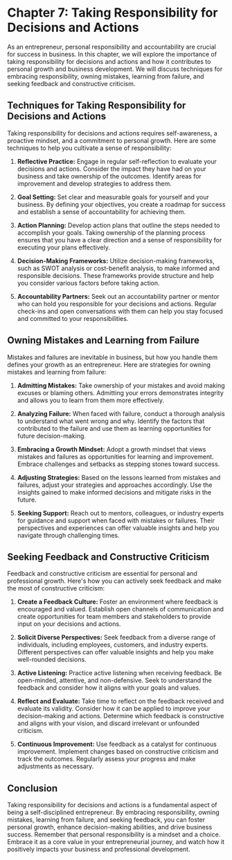 # Chapter 7: Taking Responsibility for Decisions and Actions

As an entrepreneur, personal responsibility and accountability are crucial for success in business. In this chapter, we will explore the importance of taking responsibility for decisions and actions and how it contributes to personal growth and business development. We will discuss techniques for embracing responsibility, owning mistakes, learning from failure, and seeking feedback and constructive criticism.

## Techniques for Taking Responsibility for Decisions and Actions

Taking responsibility for decisions and actions requires self-awareness, a proactive mindset, and a commitment to personal growth. Here are some techniques to help you cultivate a sense of responsibility:

1. **Reflective Practice:** Engage in regular self-reflection to evaluate your decisions and actions. Consider the impact they have had on your business and take ownership of the outcomes. Identify areas for improvement and develop strategies to address them.
    
2. **Goal Setting:** Set clear and measurable goals for yourself and your business. By defining your objectives, you create a roadmap for success and establish a sense of accountability for achieving them.
    
3. **Action Planning:** Develop action plans that outline the steps needed to accomplish your goals. Taking ownership of the planning process ensures that you have a clear direction and a sense of responsibility for executing your plans effectively.
    
4. **Decision-Making Frameworks:** Utilize decision-making frameworks, such as SWOT analysis or cost-benefit analysis, to make informed and responsible decisions. These frameworks provide structure and help you consider various factors before taking action.
    
5. **Accountability Partners:** Seek out an accountability partner or mentor who can hold you responsible for your decisions and actions. Regular check-ins and open conversations with them can help you stay focused and committed to your responsibilities.
    

## Owning Mistakes and Learning from Failure

Mistakes and failures are inevitable in business, but how you handle them defines your growth as an entrepreneur. Here are strategies for owning mistakes and learning from failure:

1. **Admitting Mistakes:** Take ownership of your mistakes and avoid making excuses or blaming others. Admitting your errors demonstrates integrity and allows you to learn from them more effectively.
    
2. **Analyzing Failure:** When faced with failure, conduct a thorough analysis to understand what went wrong and why. Identify the factors that contributed to the failure and use them as learning opportunities for future decision-making.
    
3. **Embracing a Growth Mindset:** Adopt a growth mindset that views mistakes and failures as opportunities for learning and improvement. Embrace challenges and setbacks as stepping stones toward success.
    
4. **Adjusting Strategies:** Based on the lessons learned from mistakes and failures, adjust your strategies and approaches accordingly. Use the insights gained to make informed decisions and mitigate risks in the future.
    
5. **Seeking Support:** Reach out to mentors, colleagues, or industry experts for guidance and support when faced with mistakes or failures. Their perspectives and experiences can offer valuable insights and help you navigate through challenging times.
    

## Seeking Feedback and Constructive Criticism

Feedback and constructive criticism are essential for personal and professional growth. Here's how you can actively seek feedback and make the most of constructive criticism:

1. **Create a Feedback Culture:** Foster an environment where feedback is encouraged and valued. Establish open channels of communication and create opportunities for team members and stakeholders to provide input on your decisions and actions.
    
2. **Solicit Diverse Perspectives:** Seek feedback from a diverse range of individuals, including employees, customers, and industry experts. Different perspectives can offer valuable insights and help you make well-rounded decisions.
    
3. **Active Listening:** Practice active listening when receiving feedback. Be open-minded, attentive, and non-defensive. Seek to understand the feedback and consider how it aligns with your goals and values.
    
4. **Reflect and Evaluate:** Take time to reflect on the feedback received and evaluate its validity. Consider how it can be applied to improve your decision-making and actions. Determine which feedback is constructive and aligns with your vision, and discard irrelevant or unfounded criticism.
    
5. **Continuous Improvement:** Use feedback as a catalyst for continuous improvement. Implement changes based on constructive criticism and track the outcomes. Regularly assess your progress and make adjustments as necessary.
    

## Conclusion

Taking responsibility for decisions and actions is a fundamental aspect of being a self-disciplined entrepreneur. By embracing responsibility, owning mistakes, learning from failure, and seeking feedback, you can foster personal growth, enhance decision-making abilities, and drive business success. Remember that personal responsibility is a mindset and a choice. Embrace it as a core value in your entrepreneurial journey, and watch how it positively impacts your business and professional development.
